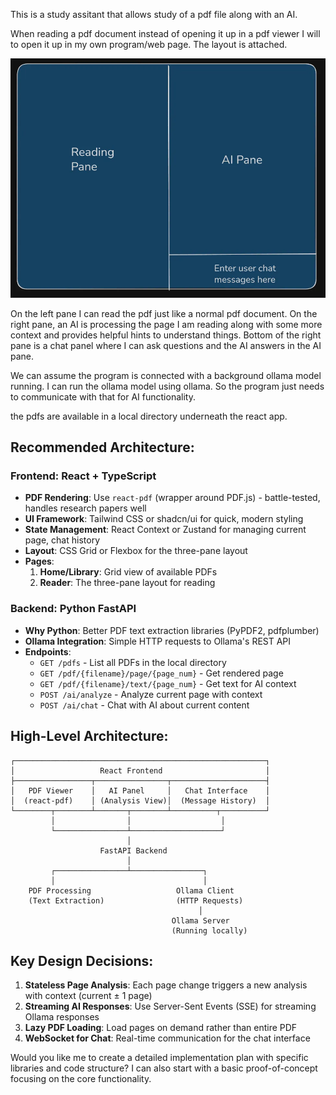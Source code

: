 This is a study assitant that allows study of a pdf file along with an AI.

When reading a pdf document instead of opening it up in a pdf viewer I will to open it up in my own program/web page. The layout is attached.

![Layout](layout.webp)


On the left pane I can read the pdf just like a normal pdf document. On the right pane, an AI is processing the page I am reading along with some more context and provides helpful hints to understand things. Bottom of the right pane is a chat panel where I can ask questions and the AI answers in the AI pane.

We can assume the program is connected with a background ollama model running. I can run the ollama model using ollama. So the program just needs to communicate with that for AI functionality.

the pdfs are available in a local directory underneath the react app.

## Recommended Architecture:

### **Frontend: React + TypeScript**
- **PDF Rendering**: Use `react-pdf` (wrapper around PDF.js) - battle-tested, handles research papers well
- **UI Framework**: Tailwind CSS or shadcn/ui for quick, modern styling
- **State Management**: React Context or Zustand for managing current page, chat history
- **Layout**: CSS Grid or Flexbox for the three-pane layout
- **Pages**:
  1. **Home/Library**: Grid view of available PDFs
  2. **Reader**: The three-pane layout for reading

### **Backend: Python FastAPI**
- **Why Python**: Better PDF text extraction libraries (PyPDF2, pdfplumber)
- **Ollama Integration**: Simple HTTP requests to Ollama's REST API
- **Endpoints**:
  - `GET /pdfs` - List all PDFs in the local directory
  - `GET /pdf/{filename}/page/{page_num}` - Get rendered page
  - `GET /pdf/{filename}/text/{page_num}` - Get text for AI context
  - `POST /ai/analyze` - Analyze current page with context
  - `POST /ai/chat` - Chat with AI about current content

## High-Level Architecture:

```
┌────────────────────────────────────────────────────────┐
│                   React Frontend                       │
├─────────────────┬────────────────┬─────────────────────┤
│   PDF Viewer    │   AI Panel     │   Chat Interface    │
│  (react-pdf)    │ (Analysis View)│  (Message History)  │
└────────┬────────┴───────┬────────┴──────────┬──────────┘
         │                │                    │
         └────────────────┴────────────────────┘
                          │
                    FastAPI Backend
                          │
         ┌────────────────┴────────────────┐
         │                                 │
    PDF Processing                   Ollama Client
    (Text Extraction)                (HTTP Requests)
                                          │
                                    Ollama Server
                                    (Running locally)
```

## Key Design Decisions:

1. **Stateless Page Analysis**: Each page change triggers a new analysis with context (current ± 1 page)
2. **Streaming AI Responses**: Use Server-Sent Events (SSE) for streaming Ollama responses
3. **Lazy PDF Loading**: Load pages on demand rather than entire PDF
4. **WebSocket for Chat**: Real-time communication for the chat interface

Would you like me to create a detailed implementation plan with specific libraries and code structure? I can also start with a basic proof-of-concept focusing on the core functionality.
